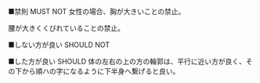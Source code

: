 ﻿■禁則 MUST NOT
女性の場合、胸が大きいことの禁止。

腰が大きくくびれていることの禁止。

■しない方が良い SHOULD NOT


■した方が良い SHOULD
体の左右の上の方の輪郭は、平行に近い方が良く、その下から順ハの字になるように下半身へ繋げると良い。
